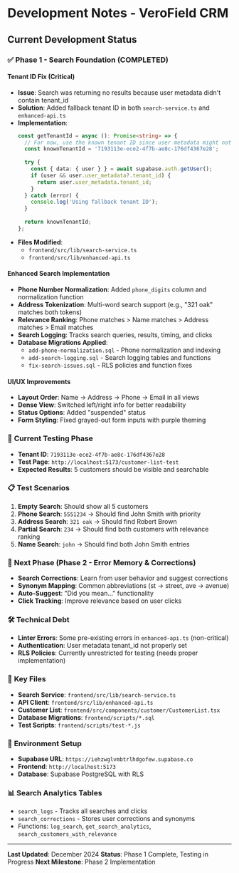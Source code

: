 # Development Notes - VeroField CRM

## Current Development Status

### ✅ **Phase 1 - Search Foundation (COMPLETED)**

#### **Tenant ID Fix (Critical)**
- **Issue**: Search was returning no results because user metadata didn't contain tenant_id
- **Solution**: Added fallback tenant ID in both `search-service.ts` and `enhanced-api.ts`
- **Implementation**: 
  ```typescript
  const getTenantId = async (): Promise<string> => {
    // For now, use the known tenant ID since user metadata might not be set
    const knownTenantId = '7193113e-ece2-4f7b-ae8c-176df4367e28';
    
    try {
      const { data: { user } } = await supabase.auth.getUser();
      if (user && user.user_metadata?.tenant_id) {
        return user.user_metadata.tenant_id;
      }
    } catch (error) {
      console.log('Using fallback tenant ID');
    }
    
    return knownTenantId;
  };
  ```
- **Files Modified**: 
  - `frontend/src/lib/search-service.ts`
  - `frontend/src/lib/enhanced-api.ts`

#### **Enhanced Search Implementation**
- **Phone Number Normalization**: Added `phone_digits` column and normalization function
- **Address Tokenization**: Multi-word search support (e.g., "321 oak" matches both tokens)
- **Relevance Ranking**: Phone matches > Name matches > Address matches > Email matches
- **Search Logging**: Tracks search queries, results, timing, and clicks
- **Database Migrations Applied**:
  - `add-phone-normalization.sql` - Phone normalization and indexing
  - `add-search-logging.sql` - Search logging tables and functions
  - `fix-search-issues.sql` - RLS policies and function fixes

#### **UI/UX Improvements**
- **Layout Order**: Name → Address → Phone → Email in all views
- **Dense View**: Switched left/right info for better readability
- **Status Options**: Added "suspended" status
- **Form Styling**: Fixed grayed-out form inputs with purple theming

### 🔄 **Current Testing Phase**
- **Tenant ID**: `7193113e-ece2-4f7b-ae8c-176df4367e28`
- **Test Page**: `http://localhost:5173/customer-list-test`
- **Expected Results**: 5 customers should be visible and searchable

### 📋 **Test Scenarios**
1. **Empty Search**: Should show all 5 customers
2. **Phone Search**: `5551234` → Should find John Smith with priority
3. **Address Search**: `321 oak` → Should find Robert Brown
4. **Partial Search**: `234` → Should find both customers with relevance ranking
5. **Name Search**: `john` → Should find both John Smith entries

### 🚀 **Next Phase (Phase 2 - Error Memory & Corrections)**
- **Search Corrections**: Learn from user behavior and suggest corrections
- **Synonym Mapping**: Common abbreviations (st → street, ave → avenue)
- **Auto-Suggest**: "Did you mean..." functionality
- **Click Tracking**: Improve relevance based on user clicks

### 🛠 **Technical Debt**
- **Linter Errors**: Some pre-existing errors in `enhanced-api.ts` (non-critical)
- **Authentication**: User metadata tenant_id not properly set
- **RLS Policies**: Currently unrestricted for testing (needs proper implementation)

### 📁 **Key Files**
- **Search Service**: `frontend/src/lib/search-service.ts`
- **API Client**: `frontend/src/lib/enhanced-api.ts`
- **Customer List**: `frontend/src/components/customer/CustomerList.tsx`
- **Database Migrations**: `frontend/scripts/*.sql`
- **Test Scripts**: `frontend/scripts/test-*.js`

### 🔧 **Environment Setup**
- **Supabase URL**: `https://iehzwglvmbtrlhdgofew.supabase.co`
- **Frontend**: `http://localhost:5173`
- **Database**: Supabase PostgreSQL with RLS

### 📊 **Search Analytics Tables**
- `search_logs` - Tracks all searches and clicks
- `search_corrections` - Stores user corrections and synonyms
- Functions: `log_search`, `get_search_analytics`, `search_customers_with_relevance`

---

**Last Updated**: December 2024
**Status**: Phase 1 Complete, Testing in Progress
**Next Milestone**: Phase 2 Implementation











